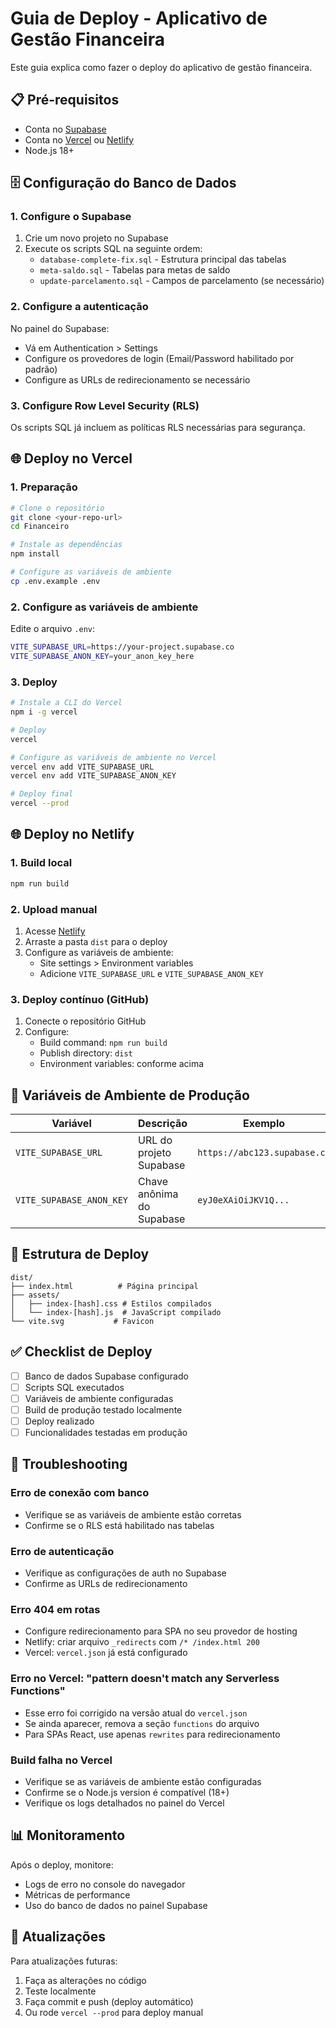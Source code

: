 # Guia de Deploy - Aplicativo de Gestão Financeira

Este guia explica como fazer o deploy do aplicativo de gestão financeira.

## 📋 Pré-requisitos

- Conta no [Supabase](https://supabase.com)
- Conta no [Vercel](https://vercel.com) ou [Netlify](https://netlify.com)
- Node.js 18+

## 🗄️ Configuração do Banco de Dados

### 1. Configure o Supabase

1. Crie um novo projeto no Supabase
2. Execute os scripts SQL na seguinte ordem:
   - `database-complete-fix.sql` - Estrutura principal das tabelas
   - `meta-saldo.sql` - Tabelas para metas de saldo
   - `update-parcelamento.sql` - Campos de parcelamento (se necessário)

### 2. Configure a autenticação

No painel do Supabase:
- Vá em Authentication > Settings
- Configure os provedores de login (Email/Password habilitado por padrão)
- Configure as URLs de redirecionamento se necessário

### 3. Configure Row Level Security (RLS)

Os scripts SQL já incluem as políticas RLS necessárias para segurança.

## 🌐 Deploy no Vercel

### 1. Preparação

```bash
# Clone o repositório
git clone <your-repo-url>
cd Financeiro

# Instale as dependências
npm install

# Configure as variáveis de ambiente
cp .env.example .env
```

### 2. Configure as variáveis de ambiente

Edite o arquivo `.env`:
```bash
VITE_SUPABASE_URL=https://your-project.supabase.co
VITE_SUPABASE_ANON_KEY=your_anon_key_here
```

### 3. Deploy

```bash
# Instale a CLI do Vercel
npm i -g vercel

# Deploy
vercel

# Configure as variáveis de ambiente no Vercel
vercel env add VITE_SUPABASE_URL
vercel env add VITE_SUPABASE_ANON_KEY

# Deploy final
vercel --prod
```

## 🌐 Deploy no Netlify

### 1. Build local

```bash
npm run build
```

### 2. Upload manual

1. Acesse [Netlify](https://netlify.com)
2. Arraste a pasta `dist` para o deploy
3. Configure as variáveis de ambiente:
   - Site settings > Environment variables
   - Adicione `VITE_SUPABASE_URL` e `VITE_SUPABASE_ANON_KEY`

### 3. Deploy contínuo (GitHub)

1. Conecte o repositório GitHub
2. Configure:
   - Build command: `npm run build`
   - Publish directory: `dist`
   - Environment variables: conforme acima

## 🔧 Variáveis de Ambiente de Produção

| Variável | Descrição | Exemplo |
|----------|-----------|---------|
| `VITE_SUPABASE_URL` | URL do projeto Supabase | `https://abc123.supabase.co` |
| `VITE_SUPABASE_ANON_KEY` | Chave anônima do Supabase | `eyJ0eXAiOiJKV1Q...` |

## 📁 Estrutura de Deploy

```
dist/
├── index.html          # Página principal
├── assets/            
│   ├── index-[hash].css # Estilos compilados
│   └── index-[hash].js  # JavaScript compilado
└── vite.svg           # Favicon
```

## ✅ Checklist de Deploy

- [ ] Banco de dados Supabase configurado
- [ ] Scripts SQL executados
- [ ] Variáveis de ambiente configuradas
- [ ] Build de produção testado localmente
- [ ] Deploy realizado
- [ ] Funcionalidades testadas em produção

## 🐛 Troubleshooting

### Erro de conexão com banco
- Verifique se as variáveis de ambiente estão corretas
- Confirme se o RLS está habilitado nas tabelas

### Erro de autenticação
- Verifique as configurações de auth no Supabase
- Confirme as URLs de redirecionamento

### Erro 404 em rotas
- Configure redirecionamento para SPA no seu provedor de hosting
- Netlify: criar arquivo `_redirects` com `/* /index.html 200`
- Vercel: `vercel.json` já está configurado

### Erro no Vercel: "pattern doesn't match any Serverless Functions"
- Esse erro foi corrigido na versão atual do `vercel.json`
- Se ainda aparecer, remova a seção `functions` do arquivo
- Para SPAs React, use apenas `rewrites` para redirecionamento

### Build falha no Vercel
- Verifique se as variáveis de ambiente estão configuradas
- Confirme se o Node.js version é compatível (18+)
- Verifique os logs detalhados no painel do Vercel

## 📊 Monitoramento

Após o deploy, monitore:
- Logs de erro no console do navegador
- Métricas de performance
- Uso do banco de dados no painel Supabase

## 🔄 Atualizações

Para atualizações futuras:
1. Faça as alterações no código
2. Teste localmente
3. Faça commit e push (deploy automático)
4. Ou rode `vercel --prod` para deploy manual